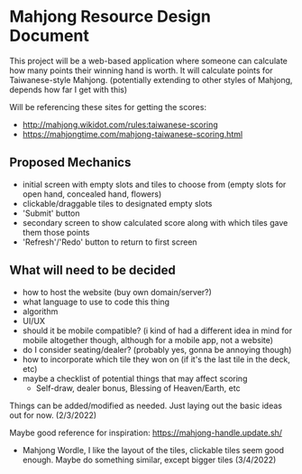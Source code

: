 # Mahjong Resource Design Document

This project will be a web-based application where someone can calculate how many points their winning hand is worth. It will calculate points for Taiwanese-style Mahjong. (potentially extending to other styles of Mahjong, depends how far I get with this)

Will be referencing these sites for getting the scores:
- <http://mahjong.wikidot.com/rules:taiwanese-scoring>
- <https://mahjongtime.com/mahjong-taiwanese-scoring.html>

## Proposed Mechanics
- initial screen with empty slots and tiles to choose from (empty slots for open hand, concealed hand, flowers)
- clickable/draggable tiles to designated empty slots
- 'Submit' button
- secondary screen to show calculated score along with which tiles gave them those points
- 'Refresh'/'Redo' button to return to first screen

## What will need to be decided
- how to host the website (buy own domain/server?)
- what language to use to code this thing
- algorithm
- UI/UX
- should it be mobile compatible? (i kind of had a different idea in mind for mobile altogether though, although for a mobile app, not a website)
- do I consider seating/dealer? (probably yes, gonna be annoying though)
- how to incorporate which tile they won on (if it's the last tile in the deck, etc)
- maybe a checklist of potential things that may affect scoring
  - Self-draw, dealer bonus, Blessing of Heaven/Earth, etc

Things can be added/modified as needed. Just laying out the basic ideas out for now. (2/3/2022)

Maybe good reference for inspiration: https://mahjong-handle.update.sh/
- Mahjong Wordle, I like the layout of the tiles, clickable tiles seem good enough. Maybe do something similar, except bigger tiles (3/4/2022)
